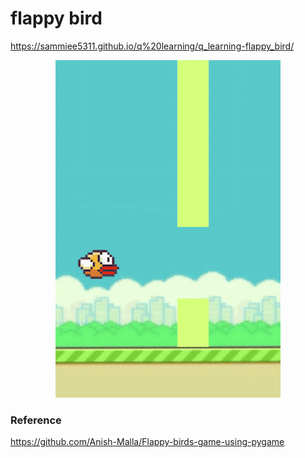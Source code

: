 # flappy bird
https://sammiee5311.github.io/q%20learning/q_learning-flappy_bird/

<center> <img src="img/play_2.gif"> </center>

### Reference
https://github.com/Anish-Malla/Flappy-birds-game-using-pygame
